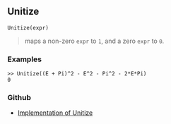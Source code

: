 ## Unitize

```
Unitize(expr)
```

> maps a non-zero `expr` to `1`, and a zero `expr` to `0`. 
 
### Examples

```
>> Unitize((E + Pi)^2 - E^2 - Pi^2 - 2*E*Pi)
0
```

### Github

* [Implementation of Unitize](https://github.com/axkr/symja_android_library/blob/master/symja_android_library/matheclipse-core/src/main/java/org/matheclipse/core/builtin/NumberTheory.java#L5001) 
